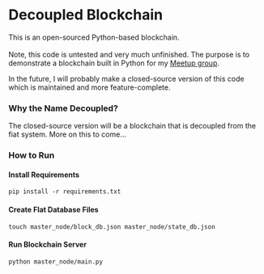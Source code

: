 # Decoupled Blockchain
This is an open-sourced Python-based blockchain.
<br>
<br>
Note, this code is untested and very much unfinished. The purpose is
to demonstrate a blockchain built in Python for my [Meetup group](https://www.meetup.com/florida-python-ninjas/).

In the future, I will probably make a closed-source version of this
code which is maintained and more feature-complete.

### Why the Name Decoupled?
The closed-source version will be a blockchain that is decoupled from
the fiat system. More on this to come...

### How to Run
#### Install Requirements
    pip install -r requirements.txt

#### Create Flat Database Files
    touch master_node/block_db.json master_node/state_db.json

#### Run Blockchain Server
    python master_node/main.py
